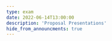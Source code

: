 ```yaml
---
type: exam
date: 2022-06-14T13:00:00
description: 'Proposal Presentations'
hide_from_announcments: true
---
```

